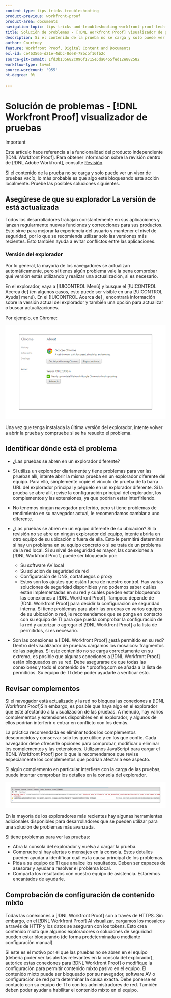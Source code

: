 ```yaml
---
content-type: tips-tricks-troubleshooting
product-previous: workfront-proof
product-area: documents
navigation-topic: tips-tricks-and-troubleshooting-workfront-proof-tech-corner
title: Solución de problemas - [!DNL Workfront Proof] visualizador de pruebas
description: Si el contenido de la prueba no se carga y solo puede ver un visor de pruebas vacío, lo más probable es que algo esté bloqueando esta acción localmente.
author: Courtney
feature: Workfront Proof, Digital Content and Documents
exl-id: ce463565-d21e-4dbc-8de8-78bcbf16fb2c
source-git-commit: 1fd3b135682c096f1715e5da0455fed12e882582
workflow-type: tm+mt
source-wordcount: '955'
ht-degree: 0%

---
```


# Solución de problemas - [!DNL Workfront Proof] visualizador de pruebas

<!-- Audited: 01/2024 -->

>[!IMPORTANT]
>
>Este artículo hace referencia a la funcionalidad del producto independiente [!DNL Workfront Proof]. Para obtener información sobre la revisión dentro de [!DNL Adobe Workfront], consulte [Revisión](../../../review-and-approve-work/proofing/proofing.md).

Si el contenido de la prueba no se carga y solo puede ver un visor de pruebas vacío, lo más probable es que algo esté bloqueando esta acción localmente. Pruebe las posibles soluciones siguientes.

## Asegúrese de que su explorador <!--and [!DNL Flash Player]--> La versión de está actualizada

Todos los desarrolladores trabajan constantemente en sus aplicaciones y lanzan regularmente nuevas funciones y correcciones para sus productos. Esto sirve para mejorar la experiencia del usuario y mantener el nivel de seguridad, por lo que se recomienda utilizar solo las versiones más recientes. Esto también ayuda a evitar conflictos entre las aplicaciones.

<!--
### [!DNL Flash Player] Plugin Version

To check your current [!DNL Flash Player] version visit the [[!DNL Adobe] website](http://www.adobe.com/software/flash/about/).

![ProofView_2.png](assets/proofview-2-350x199.png)

If your version number differs from the one listed for your platform go to the [[!DNL Flash Player] download page](http://get.adobe.com/flashplayer/otherversions/) and get the latest version.

Please note: we do recommend using the original [!DNL Adobe] plugin, so if your browser uses a built-in solution deactivate it and install the [!DNL Adobe] solution.
-->

### Versión del explorador

Por lo general, la mayoría de los navegadores se actualizan automáticamente, pero si tienes algún problema vale la pena comprobar qué versión estás utilizando y realizar una actualización, si es necesario.

En el explorador, vaya a [!UICONTROL Menú] y busque el [!UICONTROL Acerca de] (en algunos casos, esto puede ser visible en una [!UICONTROL Ayuda] menú). En el [!UICONTROL Acerca de] , encontrará información sobre la versión actual del explorador y también una opción para actualizar o buscar actualizaciones.

Por ejemplo, en Chrome:

![Versión del navegador Chrome](assets/proofview-3.png)

Una vez que tenga instalada la última versión del explorador, intente volver a abrir la prueba y compruebe si se ha resuelto el problema.

<!--
## Ensure Your Local [!DNL Flash] Storage is Available

Our [!DNL Workfront Proof] Viewer is based on Flash, and we store some data about the proofs (i.e., comments, proof tiles, [!DNL Workfront Proof] Viewer settings) on your computer using [!DNL Flash Player]. If the [!DNL Workfront Proof] Viewer opens, but there is no content inside you will want to make sure that the Flash Storage is available on your machine and that [!DNL Workfront Proof] is allowed to use it.

If there is some storage allocated, but you're working with the bigger proofs with multiple pages and comments try to increase the [!DNL Flash] Storage and re-load your proof.

Please see [Problems With Viewing Proofs - [!DNL Flash] Shared Objects Explained](../../../workfront-proof/wp-tech-corner/troubleshooting/view-proof-flash-shared-object.md) for the detailed instructions.
-->

## Identificar dónde está el problema

* ¿Las pruebas se abren en un explorador diferente?
* Si utiliza un explorador diariamente y tiene problemas para ver las pruebas allí, intente abrir la misma prueba en un explorador diferente del equipo. Para ello, simplemente copie el vínculo de prueba de la barra URL del explorador principal y péguelo en un explorador diferente. Si la prueba se abre allí, revise la configuración principal del explorador, los complementos y las extensiones, ya que podrían estar interfiriendo.
* No tenemos ningún navegador preferido, pero si tiene problemas de rendimiento en su navegador actual, le recomendamos cambiar a uno diferente.
* ¿Las pruebas se abren en un equipo diferente de su ubicación?
Si la revisión no se abre en ningún explorador del equipo, intente abrirla en otro equipo de su ubicación o fuera de ella. Esto le permitirá determinar si hay un problema en su equipo concreto o si se trata de un problema de la red local.
Si su nivel de seguridad es mayor, las conexiones a [!DNL Workfront Proof] puede ser bloqueado por:

   * Su software AV local
   * Su solución de seguridad de red
   * Configuración de DNS, cortafuegos o proxy
   * Estos son los ajustes que están fuera de nuestro control. Hay varias soluciones de seguridad disponibles y no podemos saber cuáles están implementadas en su red y cuáles pueden estar bloqueando las conexiones a [!DNL Workfront Proof]. Tampoco depende de [!DNL Workfront Proof] para decidir la configuración de seguridad interna. Si tiene problemas para abrir las pruebas en varios equipos de su ubicación o red, le recomendamos que se ponga en contacto con su equipo de TI para que pueda comprobar la configuración de la red y autorizar o agregar el [!DNL Workfront Proof] a la lista de permitidos, si es necesario.

* Son las conexiones a [!DNL Workfront Proof] ¿está permitido en su red?
Dentro del visualizador de pruebas cargamos los mosaicos: fragmentos de las páginas. Si este contenido no se carga correctamente en su extremo, es posible que algunas conexiones a [!DNL Workfront Proof] están bloqueados en su red. Debe asegurarse de que todas las conexiones y todo el contenido de *.proofhq.com se añada a la lista de permitidos. Su equipo de TI debe poder ayudarle a verificar esto.

## Revisar complementos

Si el navegador está actualizado y la red no bloquea las conexiones a [!DNL Workfront Proof]Sin embargo, es posible que haya algo en el explorador que esté afectando a la visualización de las pruebas. A menudo, hay varios complementos y extensiones disponibles en el explorador, y algunos de ellos podrían interferir o entrar en conflicto con los demás.

La práctica recomendada es eliminar todos los complementos desconocidos y conservar solo los que utilice y en los que confíe. Cada navegador debe ofrecerle opciones para comprobar, modificar o eliminar los complementos y las extensiones. Utilizamos JavaScript para cargar el [!DNL Workfront Proof] por lo que le recomendamos que revise especialmente los complementos que podrían afectar a ese aspecto.

Si algún complemento en particular interfiere con la carga de las pruebas, puede intentar comprobar los detalles en la consola del explorador.

![Consola del explorador](assets/proofview-4.png)

En la mayoría de los exploradores más recientes hay algunas herramientas adicionales disponibles para desarrolladores que se pueden utilizar para una solución de problemas más avanzada.

Si tiene problemas para ver las pruebas:

* Abra la consola del explorador y vuelva a cargar la prueba.
* Compruebe si hay alertas o mensajes en la consola. Estos detalles pueden ayudar a identificar cuál es la causa principal de los problemas.
* Pida a su equipo de TI que analice los resultados. Deben ser capaces de asesorar y ayudar a resolver el problema local.
* Comparta los resultados con nuestro equipo de asistencia. Estaremos encantados de ayudarle.

## Comprobación de configuración de contenido mixto

Todas las conexiones a [!DNL Workfront Proof] son a través de HTTPS. Sin embargo, en el [!DNL Workfront Proof] Al visualizar, cargamos los mosaicos a través de HTTP y los datos se aseguran con los tokens. Esto crea contenido mixto que algunos exploradores o soluciones de seguridad pueden estar bloqueando (de forma predeterminada o mediante configuración manual).

Si este es el motivo por el que las pruebas no se abren en el equipo (debería poder ver las alertas relevantes en la consola del explorador), autorice estas conexiones para [!DNL Workfront Proof] o modifique la configuración para permitir contenido mixto pasivo en el equipo. El contenido mixto puede ser bloqueado por su navegador, software AV o configuración de red para determinar la causa exacta. Debe ponerse en contacto con su equipo de TI o con los administradores de red. También deben poder ayudar a habilitar el contenido mixto en el equipo.



